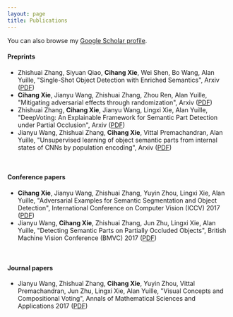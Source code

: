 ```yaml
---
layout: page
title: Publications
---
```


You can also browse my <a href="https://scholar.google.com/citations?user=8gRM3xMAAAAJ&hl=en" target="_blank">Google Scholar profile</a>.
<br />

#### Preprints
- Zhishuai Zhang, Siyuan Qiao, <b>Cihang Xie</b>, Wei Shen, Bo Wang, Alan Yuille, "Single-Shot Object Detection with Enriched Semantics", Arxiv ([PDF](https://arxiv.org/pdf/1712.00433.pdf))
- <b>Cihang Xie</b>, Jianyu Wang, Zhishuai Zhang, Zhou Ren, Alan Yuille, "Mitigating adversarial effects through randomization", Arxiv ([PDF](https://arxiv.org/pdf/1711.01991.pdf))
- Zhishuai Zhang, <b>Cihang Xie</b>, Jianyu Wang, Lingxi Xie, Alan Yuille, "DeepVoting: An Explainable Framework for Semantic Part Detection under Partial Occlusion", Arxiv ([PDF](https://arxiv.org/pdf/1709.04577.pdf))
- Jianyu Wang, Zhishuai Zhang, <b>Cihang Xie</b>, Vittal Premachandran, Alan Yuille, "Unsupervised learning of object semantic parts from internal states of CNNs by population encoding", Arxiv ([PDF](https://arxiv.org/pdf/1511.06855.pdf))
<br /> 

#### Conference papers
- <b>Cihang Xie</b>, Jianyu Wang, Zhishuai Zhang, Yuyin Zhou, Lingxi Xie, Alan Yuille, "Adversarial Examples for Semantic Segmentation and Object Detection", International Conference on Computer Vision (ICCV) 2017 ([PDF](https://arxiv.org/pdf/1703.08603.pdf))
- Jianyu Wang, <b>Cihang Xie</b>, Zhishuai Zhang, Jun Zhu, Lingxi Xie, Alan Yuille, "Detecting Semantic Parts on Partially Occluded Objects", British Machine Vision Conference (BMVC) 2017 ([PDF](https://arxiv.org/pdf/1707.07819.pdf))
<br /> 

#### Journal papers
- Jianyu Wang, Zhishual Zhang, <b>Cihang Xie</b>, Yuyin Zhou, Vittal Premachandran, Jun Zhu, Lingxi Xie, Alan Yuille, "Visual Concepts and Compositional Voting", Annals of Mathematical Sciences and Applications 2017 ([PDF](https://arxiv.org/pdf/1711.04451.pdf))

